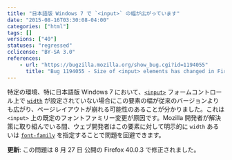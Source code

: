 ```yaml
---
title: "日本語版 Windows 7 で `<input>` の幅が広がっています"
date: "2015-08-16T03:30:08-04:00"
categories: ["html"]
tags: []
versions: ["40"]
statuses: "regressed"
cclicense: "BY-SA 3.0"
references:
    - url: "https://bugzilla.mozilla.org/show_bug.cgi?id=1194055"
      title: "Bug 1194055 - Size of <input> elements has changed in Firefox 40"
---
```

特定の環境、特に日本語版 Windows 7 において、[`<input>`](https://developer.mozilla.org/ja/docs/Web/HTML/Element/input) フォームコントロール上で [`width`](https://developer.mozilla.org/ja/docs/Web/CSS/width) が設定されていない場合にこの要素の幅が従来のバージョンよりも広がり、ページレイアウトが崩れる可能性のあることが分かりました。これは `<input>` 上の既定のフォントファミリー変更が原因です。Mozilla 開発者が解決策に取り組んでいる間、ウェブ開発者はこの要素に対して明示的に `width` あるいは [`font-family`](https://developer.mozilla.org/ja/docs/Web/CSS/font-family) を指定することで問題を回避できます。

**更新**: この問題は <time datetime="2015-08-27">8 月 27 日</time> 公開の Firefox 40.0.3 で修正されました。
